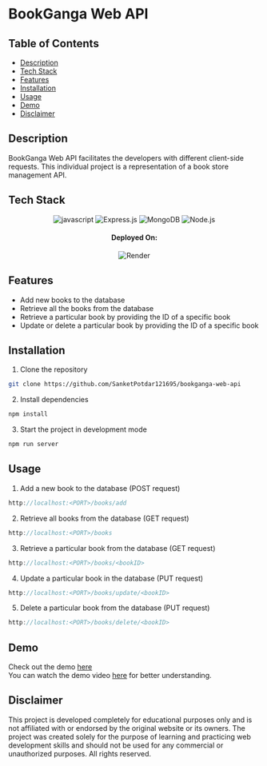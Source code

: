 # BookGanga Web API

## Table of Contents

- [Description](#description)
- [Tech Stack](#tech-stack)
- [Features](#features)
- [Installation](#installation)
- [Usage](#usage)
- [Demo](#demo)
- [Disclaimer](#disclaimer)

## Description

BookGanga Web API facilitates the developers with different client-side requests. This individual project is a representation of a book store management API.

## Tech Stack

<p align="center">
  <img src="https://img.shields.io/badge/JavaScript-F7DF1E?style=for-the-badge&logo=javascript&logoColor=black" alt="javascript" />
  <img src="https://img.shields.io/badge/express.js-%23404d59.svg?style=for-the-badge&logo=express&logoColor=%2361DAFB" alt="Express.js" />
  <img src="https://img.shields.io/badge/MongoDB-%234ea94b.svg?style=for-the-badge&logo=mongodb&logoColor=white" alt="MongoDB"/> 
  <img src="https://img.shields.io/badge/node.js-6DA55F?style=for-the-badge&logo=node.js&logoColor=white" alt="Node.js"/> 
</p>

<h4 align="center">Deployed On:</h4>

<p align="center">
  <img src="https://img.shields.io/badge/Render-%46E3B7.svg?style=for-the-badge&logo=render&logoColor=white" alt="Render"/> 
</p>

## Features

- Add new books to the database
- Retrieve all the books from the database
- Retrieve a particular book by providing the ID of a specific book
- Update or delete a particular book by providing the ID of a specific book

## Installation

1. Clone the repository

```bash
git clone https://github.com/SanketPotdar121695/bookganga-web-api
```

2. Install dependencies

```bash
npm install
```

3. Start the project in development mode

```bash
npm run server
```

## Usage

1. Add a new book to the database (POST request)

```javascript
http://localhost:<PORT>/books/add
```

2. Retrieve all books from the database (GET request)

```javascript
http://localhost:<PORT>/books
```

3. Retrieve a particular book from the database (GET request)

```javascript
http://localhost:<PORT>/books/<bookID>
```

4. Update a particular book in the database (PUT request)

```javascript
http://localhost:<PORT>/books/update/<bookID>
```

5. Delete a particular book from the database (PUT request)

```javascript
http://localhost:<PORT>/books/delete/<bookID>
```

## Demo

Check out the demo <a href="https://bookganga-web-api.onrender.com" target="_blank">here</a><br/>
You can watch the demo video <a href="https://drive.google.com/file/d/1SZXvY40YkifdsBc_w0o356Ry3h8Cxzfa/view?usp=sharing" target="_blank">here</a> for better understanding.

## Disclaimer

This project is developed completely for educational purposes only and is not affiliated with or endorsed by the original website or its owners. The project was created solely for the purpose of learning and practicing web development skills and should not be used for any commercial or unauthorized purposes. All rights reserved.
